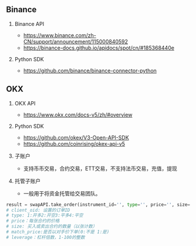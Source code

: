 ## Binance
1. Binance API 
    - https://www.binance.com/zh-CN/support/announcement/115000840592
    - https://binance-docs.github.io/apidocs/spot/cn/#185368440e

2. Python SDK 
    - https://github.com/binance/binance-connector-python

## OKX
1. OKX API
    - https://www.okx.com/docs-v5/zh/#overview

2. Python SDK 
    - https://github.com/okex/V3-Open-API-SDK
    - https://github.com/coinrising/okex-api-v5

3. 子账户
    - 支持币币交易，合约交易，ETT交易，不支持法币交易，充值，提现

4. 托管子账户
    - 一般用于将资金托管给交易团队。 



```python
result = swapAPI.take_order(instrument_id='', type='', price='', size='',order_type='', match_price='')
# client_oid: 设置的订单ID
# type: 1:开多2:开空3:平多4:平空
# price：每张合约的价格
# size: 买入或卖出合约的数量（以张计数）
# match_price:是否以对手价下单(0:不是 1:是)
# leverage：杠杆倍数，1-100的整数
```
